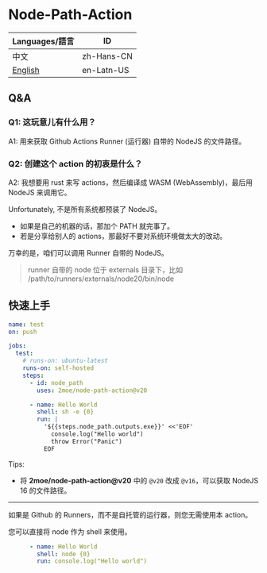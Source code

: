 # Node-Path-Action

| Languages/語言         | ID         |
| ---------------------- | ---------- |
| 中文                   | zh-Hans-CN |
| [English](./Readme.md) | en-Latn-US |

## Q&A

### Q1: 这玩意儿有什么用？

A1: 用来获取 Github Actions Runner (运行器) 自带的 NodeJS 的文件路径。

### Q2: 创建这个 action 的初衷是什么？

A2: 我想要用 rust 来写 actions，然后编译成 WASM (WebAssembly)，最后用 NodeJS 来调用它。

Unfortunately, 不是所有系统都预装了 NodeJS。

- 如果是自己的机器的话，那加个 PATH 就完事了。
- 若是分享给别人的 actions，那最好不要对系统环境做太大的改动。

万幸的是，咱们可以调用 Runner 自带的 NodeJS。

> runner 自带的 node 位于 externals 目录下，比如 /path/to/runners/externals/node20/bin/node

## 快速上手

```yaml
name: test
on: push

jobs:
  test:
    # runs-on: ubuntu-latest
    runs-on: self-hosted
    steps:
      - id: node_path
        uses: 2moe/node-path-action@v20

      - name: Hello World
        shell: sh -e {0}
        run: |
          '${{steps.node_path.outputs.exe}}' <<'EOF'
            console.log("Hello world")
            throw Error("Panic")
          EOF
```

Tips:

- 将 **2moe/node-path-action@v20** 中的 `@v20` 改成 `@v16`，可以获取 NodeJS 16 的文件路径。

---

如果是 Github 的 Runners，而不是自托管的运行器，则您无需使用本 action。

您可以直接将 node 作为 shell 来使用。

```yaml
      - name: Hello World
        shell: node {0}
        run: console.log("Hello world")
```

